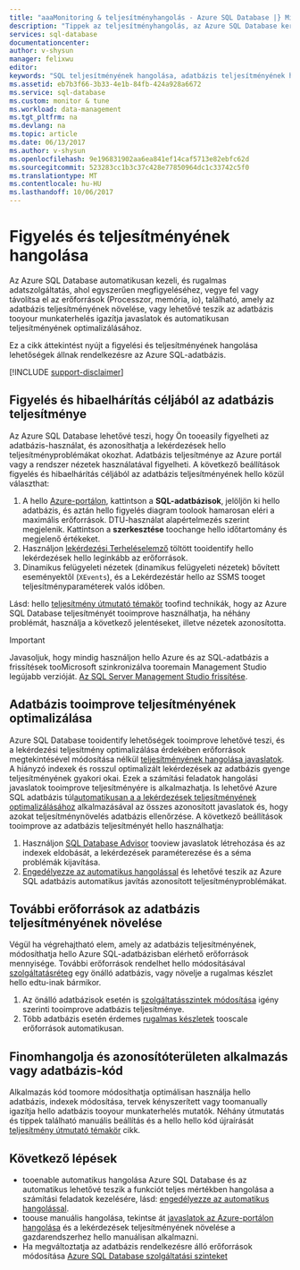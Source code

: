 ```yaml
---
title: "aaaMonitoring & teljesítményhangolás - Azure SQL Database |} Microsoft Docs"
description: "Tippek az teljesítményhangolás, az Azure SQL Database keresztül értékelése és javítása."
services: sql-database
documentationcenter: 
author: v-shysun
manager: felixwu
editor: 
keywords: "SQL teljesítményének hangolása, adatbázis teljesítményének hangolása, ötleteket hangolás sql teljesítmény sql adatbázis teljesítményének hangolása"
ms.assetid: eb7b3f66-3b33-4e1b-84fb-424a928a6672
ms.service: sql-database
ms.custom: monitor & tune
ms.workload: data-management
ms.tgt_pltfrm: na
ms.devlang: na
ms.topic: article
ms.date: 06/13/2017
ms.author: v-shysun
ms.openlocfilehash: 9e196831902aa6ea841ef14caf5713e82ebfc62d
ms.sourcegitcommit: 523283cc1b3c37c428e77850964dc1c33742c5f0
ms.translationtype: MT
ms.contentlocale: hu-HU
ms.lasthandoff: 10/06/2017
---
```

# <a name="monitoring-and-performance-tuning"></a>Figyelés és teljesítményének hangolása

Az Azure SQL Database automatikusan kezeli, és rugalmas adatszolgáltatás, ahol egyszerűen megfigyeléséhez, vegye fel vagy távolítsa el az erőforrások (Processzor, memória, io), található, amely az adatbázis teljesítményének növelése, vagy lehetővé teszik az adatbázis tooyour munkaterhelés igazítja javaslatok és automatikusan teljesítményének optimalizálásához.

Ez a cikk áttekintést nyújt a figyelési és teljesítményének hangolása lehetőségek állnak rendelkezésre az Azure SQL-adatbázis.

[!INCLUDE [support-disclaimer](../../includes/support-disclaimer.md)]

## <a name="monitoring-and-troubleshooting-database-performance"></a>Figyelés és hibaelhárítás céljából az adatbázis teljesítménye

Az Azure SQL Database lehetővé teszi, hogy Ön tooeasily figyelheti az adatbázis-használat, és azonosíthatja a lekérdezések hello teljesítményproblémákat okozhat. Adatbázis teljesítménye az Azure portál vagy a rendszer nézetek használatával figyelheti. A következő beállítások figyelés és hibaelhárítás céljából az adatbázis teljesítményének hello közül választhat:

1. A hello [Azure-portálon](https://portal.azure.com), kattintson a **SQL-adatbázisok**, jelöljön ki hello adatbázis, és aztán hello figyelés diagram toolook hamarosan eléri a maximális erőforrások. DTU-használat alapértelmezés szerint megjelenik. Kattintson a **szerkesztése** toochange hello időtartomány és megjelenő értékeket.
2. Használjon [lekérdezési Terheléselemző](sql-database-query-performance.md) töltött tooidentify hello lekérdezések hello leginkább az erőforrások.
3. Dinamikus felügyeleti nézetek (dinamikus felügyeleti nézetek) bővített eseményektől (`XEvents`), és a Lekérdezéstár hello az SSMS tooget teljesítményparaméterek valós időben.

Lásd: hello [teljesítmény útmutató témakör](sql-database-performance-guidance.md) toofind technikák, hogy az Azure SQL Database teljesítményét tooimprove használhatja, ha néhány problémát, használja a következő jelentéseket, illetve nézetek azonosította.

> [!IMPORTANT] 
> Javasoljuk, hogy mindig használjon hello Azure és az SQL-adatbázis a frissítések tooMicrosoft szinkronizálva tooremain Management Studio legújabb verzióját. [Az SQL Server Management Studio frissítése](https://msdn.microsoft.com/library/mt238290.aspx).
>

## <a name="optimize-database-tooimprove-performance"></a>Adatbázis tooimprove teljesítményének optimalizálása

Azure SQL Database tooidentify lehetőségek tooimprove lehetővé teszi, és a lekérdezési teljesítmény optimalizálása érdekében erőforrások megtekintésével módosítása nélkül [teljesítményének hangolása javaslatok](sql-database-advisor.md). A hiányzó indexek és rosszul optimalizált lekérdezések az adatbázis gyenge teljesítményének gyakori okai. Ezek a számítási feladatok hangolási javaslatok tooimprove teljesítményére is alkalmazhatja.
Is lehetővé Azure SQL adatbázis túl[automatikusan a a lekérdezések teljesítményének optimalizálásához](sql-database-automatic-tuning.md) alkalmazásával az összes azonosított javaslatok és, hogy azokat teljesítménynövelés adatbázis ellenőrzése. A következő beállítások tooimprove az adatbázis teljesítményét hello használhatja:

1. Használjon [SQL Database Advisor](sql-database-advisor-portal.md) tooview javaslatok létrehozása és az indexek eldobását, a lekérdezések paraméterezése és a séma problémák kijavítása.
2. [Engedélyezze az automatikus hangolással](sql-database-automatic-tuning-enable.md) és lehetővé teszik az Azure SQL adatbázis automatikus javítás azonosított teljesítményproblémákat.

## <a name="improving-database-performance-with-more-resources"></a>További erőforrások az adatbázis teljesítményének növelése

Végül ha végrehajtható elem, amely az adatbázis teljesítményének, módosíthatja hello Azure SQL-adatbázisban elérhető erőforrások mennyisége. További erőforrások rendelhet hello módosításával [szolgáltatásréteg](sql-database-service-tiers.md) egy önálló adatbázis, vagy növelje a rugalmas készlet hello edtu-inak bármikor.
1. Az önálló adatbázisok esetén is [szolgáltatásszintek módosítása](sql-database-service-tiers.md) igény szerinti tooimprove adatbázis teljesítménye.
2. Több adatbázis esetén érdemes [rugalmas készletek](sql-database-elastic-pool-guidance.md) tooscale erőforrások automatikusan.

## <a name="tune-and-refactor-application-or-database-code"></a>Finomhangolja és azonosítóterületen alkalmazás vagy adatbázis-kód

Alkalmazás kód toomore módosíthatja optimálisan használja hello adatbázis, indexek módosítása, tervek kényszerített vagy toomanually igazítja hello adatbázis tooyour munkaterhelés mutatók. Néhány útmutatás és tippek található manuális beállítás és a hello hello kód újraírását [teljesítmény útmutató témakör](sql-database-performance-guidance.md) cikk.


## <a name="next-steps"></a>Következő lépések

- tooenable automatikus hangolása Azure SQL Database és az automatikus lehetővé teszik a funkciót teljes mértékben hangolása a számítási feladatok kezelésére, lásd: [engedélyezze az automatikus hangolással](sql-database-automatic-tuning-enable.md).
- toouse manuális hangolása, tekintse át [javaslatok az Azure-portálon hangolása](sql-database-advisor-portal.md) és a lekérdezések teljesítményének növelése a gazdarendszerhez hello manuálisan alkalmazni.
- Ha megváltoztatja az adatbázis rendelkezésre álló erőforrások módosítása [Azure SQL Database szolgáltatási szinteket](sql-database-performance-guidance.md)